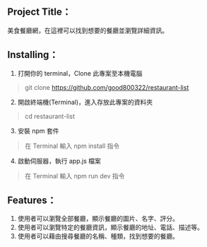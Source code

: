 ## Project Title：
美食餐廳網，在這裡可以找到想要的餐廳並瀏覽詳細資訊。
## Installing：
1. 打開你的 terminal，Clone 此專案至本機電腦
> git clone https://github.com/good800322/restaurant-list
2. 開啟終端機(Terminal)，進入存放此專案的資料夾
> cd restaurant-list
3. 安裝 npm 套件
> 在 Terminal 輸入 npm install 指令
4. 啟動伺服器，執行 app.js 檔案
> 在 Terminal 輸入 npm run dev 指令 
## Features：
1. 使用者可以瀏覽全部餐廳，顯示餐廳的圖片、名字、評分。
2. 使用者可以瀏覽特定的餐廳資訊，顯示餐廳的地址、電話、描述等。
3. 使用者可以藉由搜尋餐廳的名稱、種類，找到想要的餐廳。